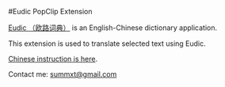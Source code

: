 #Eudic PopClip Extension

[Eudic （欧路词典）](https://itunes.apple.com/cn/app/ou-lu-ci-dian-eudic-zeng-qiang/id402380914?l=en&mt=12) is an English-Chinese dictionary application.

This extension is used to translate selected text using Eudic.

[Chinese instruction is here](http://mac.pcbeta.com/thread-129485-1-1.html).

Contact me:
summxt@gmail.com